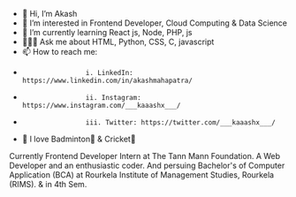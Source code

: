 - 👋 Hi, I’m Akash
- 👀 I’m interested in Frontend Developer, Cloud Computing & Data Science
- 🌱 I’m currently learning React js, Node, PHP, js
- 🙋🏻‍♂️ Ask me about HTML, Python, CSS, C, javascript
- 📫 How to reach me: 
-                     i. LinkedIn: https://www.linkedin.com/in/akashmahapatra/
-                     ii. Instagram: https://www.instagram.com/___kaaashx___/
-                     iii. Twitter: https://twitter.com/___kaaashx___/
- 💫 I love Badminton🏸 & Cricket🏏 


Currently Frontend Developer Intern at The Tann Mann Foundation. A Web Developer and an enthusiastic coder.
And persuing Bachelor's of Computer Application (BCA) at Rourkela Institute of Management Studies, Rourkela (RIMS). & in 4th Sem.

<!---
akashm47/akashm47 is a ✨ special ✨ repository because its `README.md` (this file) appears on your GitHub profile.
You can click the Preview link to take a look at your changes.
--->
